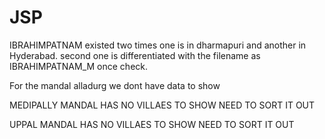 # JSP

IBRAHIMPATNAM existed two times one is in dharmapuri and another in Hyderabad.
second one is differentiated with the filename as IBRAHIMPATNAM_M once check.

For the mandal alladurg we dont have data to show

MEDIPALLY MANDAL HAS NO VILLAES TO SHOW NEED TO SORT IT OUT

UPPAL MANDAL HAS NO VILLAES TO SHOW NEED TO SORT IT OUT
